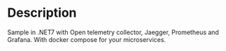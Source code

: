 # Description

Sample in .NET7 with Open telemetry collector, Jaegger, Prometheus and Grafana. With docker compose for your microservices.
